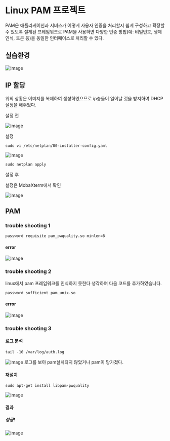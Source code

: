 
# Linux PAM 프로젝트

PAM은 애플리케이션과 서비스가 어떻게 사용자 인증을 처리할지 쉽게 구성하고 확장할 수 있도록 설계된 프레임워크로 PAM을 사용하면 다양한 인증 방법(예: 비밀번호, 생체 인식, 토큰 등)을 동일한 인터페이스로 처리할 수 있다.


## 실습환경

![image](https://github.com/user-attachments/assets/de30de3e-8fa2-48d0-8143-2840e71efc17)

## IP 할당

위의 상황은 이미지를 복제하여 생성하였으므로 ip충돌이 일어날 것을 방지하여 DHCP설정을 해주었다.

설정 전

![image](https://github.com/user-attachments/assets/4abc44a1-7e34-482e-9c1d-90a668cbbbaa)

설정

```sudo vi /etc/netplan/00-installer-config.yaml```

![image](https://github.com/user-attachments/assets/dfe963f5-79f9-4150-92c8-ec58b321b5fe)

```sudo netplan apply```

설정 후

설정은 MobaXterm에서 확인

![image](https://github.com/user-attachments/assets/e9d06e85-8944-4129-a841-daebb7791555)

## PAM

### trouble shooting 1

```password requisite pam_pwquality.so minlen=8 ```

#### error
![image](https://github.com/user-attachments/assets/400f904a-681f-4e67-8d94-ff6018e8e2ea)


### trouble shooting 2

linux에서 pam 프레임워크를 인식하지 못한다 생각하여 다음 코드를 추가하였습니다.

```password sufficient pam_unix.so ```

#### error

![image](https://github.com/user-attachments/assets/400f904a-681f-4e67-8d94-ff6018e8e2ea)

### trouble shooting 3

#### 로그 분석

```tail -10 /var/log/auth.log ```

![image](https://github.com/user-attachments/assets/5d28196d-dc3f-4dbd-9743-4a6ea7977da9)
로그를 보아 pam설치되지 않았거나 pam이 망가졌다.


#### 재설치

```sudo apt-get install libpam-pwquality ```

![image](https://github.com/user-attachments/assets/1f2375c8-c977-44e5-997c-b0a858eb6827)

#### 결과

##### 성공!

![image](https://github.com/user-attachments/assets/159ed788-e7b7-4e28-8c5e-1a9547dee3ac)

